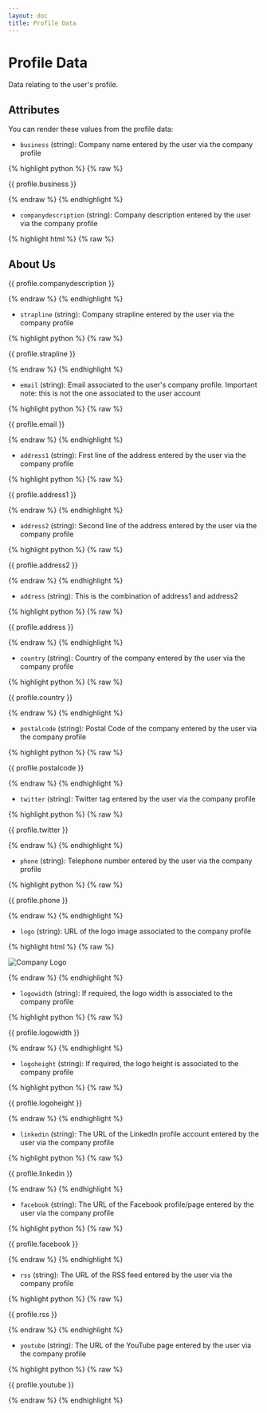 ```yaml
---
layout: doc
title: Profile Data
---
```


# Profile Data

Data relating to the user's profile.

## Attributes

You can render these values from the profile data:

* `business` (string): Company name entered by the user via the company profile

{% highlight python %}
{% raw %}

{{ profile.business }}

{% endraw %}
{% endhighlight %}

* `companydescription` (string): Company description entered by the user via the company profile

{% highlight html %}
{% raw %}

<h2>About Us</h2>
<p>{{ profile.companydescription }}</p>

{% endraw %}
{% endhighlight %}

* `strapline` (string): Company strapline entered by the user via the company profile

{% highlight python %}
{% raw %}

{{ profile.strapline }}

{% endraw %}
{% endhighlight %}

* `email` (string): Email associated to the user's company profile. Important note: this is not the one associated to the user account

{% highlight python %}
{% raw %}

{{ profile.email }}

{% endraw %}
{% endhighlight %}

* `address1` (string): First line of the address entered by the user via the company profile

{% highlight python %}
{% raw %}

{{ profile.address1 }}

{% endraw %}
{% endhighlight %}

* `address2` (string): Second line of the address entered by the user via the company profile

{% highlight python %}
{% raw %}

{{ profile.address2 }}

{% endraw %}
{% endhighlight %}

* `address` (string): This is the combination of address1 and address2

{% highlight python %}
{% raw %}

{{ profile.address }}

{% endraw %}
{% endhighlight %}

* `country` (string): Country of the company entered by the user via the company profile

{% highlight python %}
{% raw %}

{{ profile.country }}

{% endraw %}
{% endhighlight %}

* `postalcode` (string): Postal Code of the company entered by the user via the company profile

{% highlight python %}
{% raw %}

{{ profile.postalcode }}

{% endraw %}
{% endhighlight %}

* `twitter` (string): Twitter tag entered by the user via the company profile

{% highlight python %}
{% raw %}

{{ profile.twitter }}

{% endraw %}
{% endhighlight %}

* `phone` (string): Telephone number entered by the user via the company profile

{% highlight python %}
{% raw %}

{{ profile.phone }}

{% endraw %}
{% endhighlight %}

* `logo` (string): URL of the logo image associated to the company profile

{% highlight html %}
{% raw %}

<img alt="Company Logo" src="{{ profile.logo }}"/>

{% endraw %}
{% endhighlight %}

* `logowidth` (string): If required, the logo width is associated to the company profile

{% highlight python %}
{% raw %}

{{ profile.logowidth }}

{% endraw %}
{% endhighlight %}

* `logoheight` (string): If required, the logo height is associated to the company profile

{% highlight python %}
{% raw %}

{{ profile.logoheight }}

{% endraw %}
{% endhighlight %}

* `linkedin` (string): The URL of the LinkedIn profile account entered by the user via the company profile

{% highlight python %}
{% raw %}

{{ profile.linkedin }}

{% endraw %}
{% endhighlight %}

* `facebook` (string): The URL of the Facebook profile/page entered by the user via the company profile

{% highlight python %}
{% raw %}

{{ profile.facebook }}

{% endraw %}
{% endhighlight %}

* `rss` (string): The URL of the RSS feed entered by the user via the company profile

{% highlight python %}
{% raw %}

{{ profile.rss }}

{% endraw %}
{% endhighlight %}

* `youtube` (string): The URL of the YouTube page entered by the user via the company profile

{% highlight python %}
{% raw %}

{{ profile.youtube }}

{% endraw %}
{% endhighlight %}

